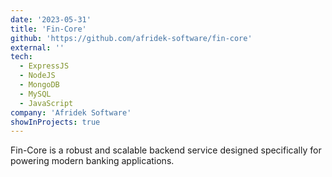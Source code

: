 ```yaml
---
date: '2023-05-31'
title: 'Fin-Core'
github: 'https://github.com/afridek-software/fin-core'
external: ''
tech:
  - ExpressJS
  - NodeJS
  - MongoDB
  - MySQL
  - JavaScript
company: 'Afridek Software'
showInProjects: true
---
```


Fin-Core is a robust and scalable backend service designed specifically for powering modern banking applications.
